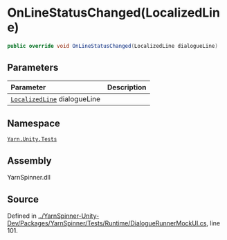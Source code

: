 # OnLineStatusChanged\(LocalizedLine\)

```csharp
public override void OnLineStatusChanged(LocalizedLine dialogueLine)
```

## Parameters

| Parameter | Description |
| :--- | :--- |
| [`LocalizedLine`](../../yarn.unity/localizedline/) dialogueLine |  |

## Namespace

[`Yarn.Unity.Tests`](../)

## Assembly

YarnSpinner.dll

## Source

Defined in [../YarnSpinner-Unity-Dev/Packages/YarnSpinner/Tests/Runtime/DialogueRunnerMockUI.cs](https://github.com/YarnSpinnerTool/YarnSpinner-Unity//blob/develop/Tests/Runtime/DialogueRunnerMockUI.cs#L101), line 101.

